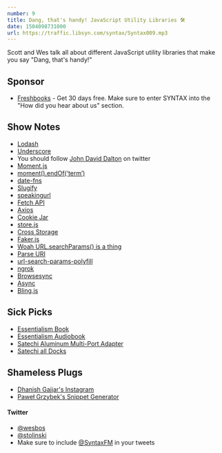 ```yaml
---
number: 9
title: Dang, that's handy! JavaScript Utility Libraries 🛠️
date: 1504098731000
url: https://traffic.libsyn.com/syntax/Syntax009.mp3
---
```


Scott and Wes talk all about different JavaScript utility libraries that make you say "Dang, that's handy!"

## Sponsor

* [Freshbooks](https://freshbooks.com/syntax) - Get 30 days free. Make sure to enter SYNTAX into the "How did you hear about us" section.

## Show Notes

* [Lodash](https://lodash.com/docs/4.17.4)
* [Underscore](http://underscorejs.org/)
* You should follow [John David Dalton](https://twitter.com/jdalton) on twitter
* [Moment.js](https://momentjs.com/)
* [moment().endOf(‘term’)](https://medium.com/@timrwood/moment-endof-term-522d8965689)
* [date-fns](https://date-fns.org/)
* [Slugify](https://www.npmjs.com/package/slugify)
* [speakingurl](https://github.com/pid/speakingurl)
* [Fetch API](https://developer.mozilla.org/en/docs/Web/API/Fetch_API)
* [Axios](https://github.com/mzabriskie/axios)
* [Cookie Jar](https://www.npmjs.com/package/cookiejar)
* [store.js](https://github.com/marcuswestin/store.js)
* [Cross Storage](https://github.com/zendesk/cross-storage)
* [Faker.js](https://github.com/marak/Faker.js/)
* [Woah URL.searchParams() is a thing](https://developer.mozilla.org/en-US/docs/Web/API/URL/searchParams)
* [Parse URI](https://www.npmjs.com/package/parseuri)
* [url-search-params-polyfill](https://www.npmjs.com/package/url-search-params-polyfill)
* [ngrok](https://ngrok.com/)
* [Browsesync](https://www.browsersync.io/)
* [Async](https://caolan.github.io/async/)
* [Bling.js](https://gist.github.com/paulirish/12fb951a8b893a454b32)


## Sick Picks
* [Essentialism Book](http://amzn.to/2vqp77J)
* [Essentialism Audiobook](http://amzn.to/2xLolPn)
* [Satechi Aluminum Multi-Port Adapter](http://amzn.to/2xwiy0W)
* [Satechi all Docks](http://amzn.to/2xwuGPm)

## Shameless Plugs
* [Dhanish Gajjar's Instagram](https://www.instagram.com/dhanishgajjar/)
* [Paweł Grzybek's Snippet Generator](https://pawelgrzybek.com/snippet-generator/)

#### Twitter
 * [@wesbos](https://twitter.com/wesbos)
 * [@stolinski](https://twitter.com/stolinski)
 * Make sure to include [@SyntaxFM](https://twitter.com/SyntaxFM) in your tweets
